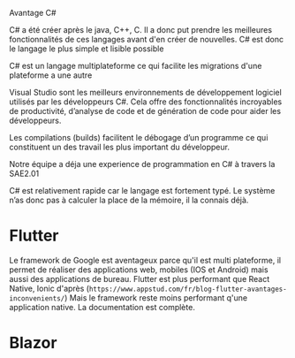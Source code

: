 Avantage C#

C# a été créer après le java, C++, C. Il a donc put prendre les meilleures fonctionnalités de ces langages avant d'en créer de nouvelles. C# est donc le langage le plus simple et lisible possible

C# est un langage multiplateforme ce qui facilite les migrations d'une plateforme a une autre

Visual Studio  sont les meilleurs environnements de développement logiciel utilisés par les développeurs C#. Cela offre des fonctionnalités incroyables de productivité, d’analyse de code et de génération de code pour aider les développeurs. 

Les compilations (builds) facilitent le débogage d’un programme ce qui constituent un des travail les plus important du développeur.

Notre équipe a déja une experience de programmation en C# à travers la SAE2.01

C# est relativement rapide car le langage est fortement typé. Le système n’as donc pas à calculer la place de la mémoire, il la connais déjà.

# Flutter

Le framework de Google est aventageux parce qu'il est multi plateforme, il permet de réaliser des applications web, mobiles (IOS et Android) mais aussi des applications de bureau.
Flutter est plus performant que React Native, Ionic d'après (`https://www.appstud.com/fr/blog-flutter-avantages-inconvenients/`)
Mais le framework reste moins performant q'une application native.
La documentation est complète.

# Blazor

